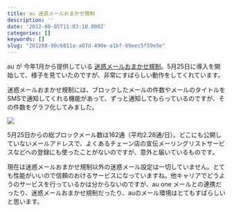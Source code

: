 ```yaml
---
title: au 迷惑メールおまかせ規制
description: ''
date: '2012-08-05T11:03:10.000Z'
categories: []
keywords: []
slug: "201208-90c6811a-a07d-490e-a1bf-09eec5f59e5e"
---
```

au が 今年1月から提供している [迷惑メールおまかせ規制](http://www.au.kddi.com/service/email/support/meiwaku/email_boshi/filter/shitei_kyohi/meiwaku.html)。5月25日に導入を開始して、様子を見ていたのですが、非常にすばらしい動作をしてくれています。

迷惑メールおまかせ規制には、ブロックしたメールの件数やメールのタイトルをSMSで通知してくれる機能があって、ずっと通知してもらっているのですが、その件数をグラフ化してみました。

![](0__UDVdCOkzRvGJn7Hj.jpg)

5月25日からの総ブロックメール数は162通（平均2.28通/日）。どこにも公開していないメールアドレスで、よくあるチェーン店の宣伝メーリングリストサービスなどへの登録にも使ったことがないのですが、意外と届いているものです。

現在は迷惑メールおまかせ規制以外の迷惑メール設定は一切していません。とても性能がいいので信頼のおけるサービスになっていますね。他キャリアでどうようのサービスを行っているかは分からないのですが、au one メールとの連携だったり、迷惑メールおまかせ規制だったり、auのメール環境はとてもすばらしいと思います。